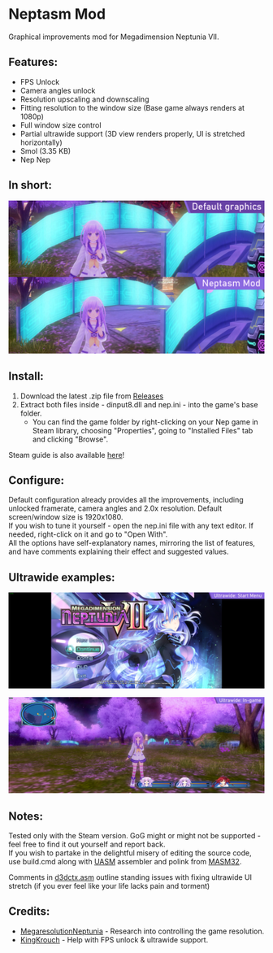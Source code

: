 # Neptasm Mod
Graphical improvements mod for Megadimension Neptunia VII.

## Features:
- FPS Unlock
- Camera angles unlock
- Resolution upscaling and downscaling
- Fitting resolution to the window size (Base game always renders at 1080p)
- Full window size control
- Partial ultrawide support (3D view renders properly, UI is stretched horizontally)
- Smol (3.35 KB)
- Nep Nep

## In short:
![main](examples/main.jpg)

## Install:
 1. Download the latest .zip file from [Releases](https://github.com/tlaik/neptasm/releases/)
 2. Extract both files inside - dinput8.dll and nep.ini - into the game's base folder.
     - You can find the game folder by right-clicking on your Nep game in Steam library, choosing "Properties", going to "Installed Files" tab and clicking "Browse".

Steam guide is also available [here](https://steamcommunity.com/sharedfiles/filedetails/?id=3008103481)!

## Configure:
 Default configuration already provides all the improvements, including unlocked framerate, camera angles and 2.0x resolution. Default screen/window size is 1920x1080.\
 If you wish to tune it yourself - open the nep.ini file with any text editor. If needed, right-click on it and go to "Open With".\
 All the options have self-explanatory names, mirroring the list of features, and have comments explaining their effect and suggested values.

## Ultrawide examples:
![main](examples/uw_menu.jpg)

![main](examples/uw_ingame.jpg)

## Notes:
Tested only with the Steam version. GoG might or might not be supported - feel free to find it out yourself and report back.\
If you wish to partake in the delightful misery of editing the source code, use build.cmd along with [UASM](https://www.terraspace.co.uk/uasm.html) assembler and polink from [MASM32](https://masm32.com).

Comments in [d3dctx.asm](https://github.com/tlaik/neptasm/blob/main/src/d3dctx.asm) outline standing issues with fixing ultrawide UI stretch (if you ever feel like your life lacks pain and torment)

## Credits:
 - [MegaresolutionNeptunia](https://github.com/AterialDawn/MegaresolutionNeptunia) - Research into controlling the game resolution.
 - [KingKrouch](http://steamcommunity.com/profiles/76561198065895896) - Help with FPS unlock & ultrawide support.